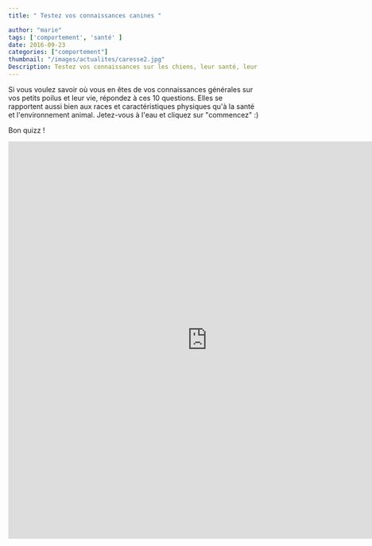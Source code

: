 ```yaml
---
title: " Testez vos connaissances canines "

author: "marie"
tags: ['comportement', 'santé' ]
date: 2016-09-23
categories: ["comportement"]
thumbnail: "/images/actualites/caresse2.jpg"
Description: Testez vos connaissances sur les chiens, leur santé, leur race....  "
---
```

Si vous voulez savoir où vous en êtes de vos connaissances générales sur vos petits poilus et leur vie, répondez à ces 10 questions. Elles se rapportent aussi bien aux races et caractéristiques physiques qu'à la santé et l'environnement animal.
Jetez-vous à l'eau et cliquez sur "commencez" :)


Bon quizz !


<link rel="stylesheet" type="text/css" href="https://www.tryinteract.com/css/interact.css">
<iframe src="https://quiz.tryinteract.com/#/57e530d625267811001c063b" class="interact-embed" width="800" height="800" frameborder="0"></iframe>

